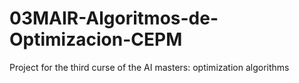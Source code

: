 # 03MAIR-Algoritmos-de-Optimizacion-CEPM
Project for the third curse of the AI masters: optimization algorithms
